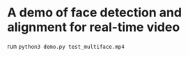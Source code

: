 # A demo of face detection and alignment for real-time video #
run `python3 demo.py test_multiface.mp4`
